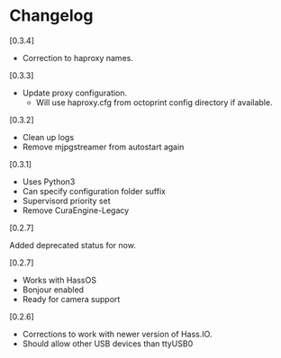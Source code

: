 # Changelog

[0.3.4]

- Correction to haproxy names.

[0.3.3]

- Update proxy configuration.
  - Will use haproxy.cfg from octoprint config directory if available.

[0.3.2]

- Clean up logs
- Remove mjpgstreamer from autostart again

[0.3.1]

- Uses Python3
- Can specify configuration folder suffix
- Supervisord priority set
- Remove CuraEngine-Legacy

[0.2.7]

Added deprecated status for now.

[0.2.7]
- Works with HassOS
- Bonjour enabled
- Ready for camera support

[0.2.6]
- Corrections to work with newer version of Hass.IO.
- Should allow other USB devices than ttyUSB0

